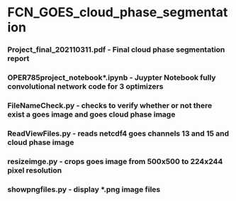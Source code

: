 # FCN_GOES_cloud_phase_segmentation
### Project_final_202110311.pdf - Final cloud phase segmentation report
### OPER785project_notebook*.ipynb - Juypter Notebook fully convolutional network code for 3 optimizers
### FileNameCheck.py - checks to verify whether or not there exist a goes image and goes cloud phase image
### ReadViewFiles.py - reads netcdf4 goes channels 13 and 15 and cloud phase image
### resizeimge.py - crops goes image from 500x500 to 224x244 pixel resolution
### showpngfiles.py - display *.png image files
